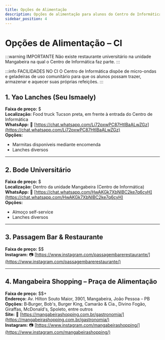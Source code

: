 ```yaml
---
title: Opções de Alimentação
description: Opções de alimentação para alunos do Centro de Informática
sidebar_position: 4
---
```


# Opções de Alimentação – CI

:::warning IMPORTANTE
Não existe restaurante universitário na unidade Mangabeira na qual o Centro de Informática faz parte.
:::

:::info FACILIDADES NO CI
O Centro de Informática dispõe de micro-ondas e geladeiras de uso comunitário para que os alunos possam trazer, armazenar e aquecer suas próprias refeições.
:::

## 1. Yao Lanches (Seu Ismaely)

**Faixa de preço:** \$  
**Localização:** Food truck Tucson preta, em frente à entrada do Centro de Informática  
**WhatsApp:** 🔗 [https://chat.whatsapp.com/Li72pxwPC87HtIBaALwZGz](https://chat.whatsapp.com/Li72pxwPC87HtIBaALwZGz)  
**Opções:**

- Marmitas disponíveis mediante encomenda  
- Lanches diversos  

---

## 2. Bode Universitário

**Faixa de preço:** \$  
**Localização:** Dentro da unidade Mangabeira (Centro de Informática)  
**WhatsApp:** 🔗 [https://chat.whatsapp.com/HwAKGk7XbNlBC2ke7q6cyH](https://chat.whatsapp.com/HwAKGk7XbNlBC2ke7q6cyH)  
**Opções:**

- Almoço self-service  
- Lanches diversos  

---

## 3. Passagem Bar & Restaurante

**Faixa de preço:** \$\$  
**Instagram:** 📷 [https://www.instagram.com/passagembarerestaurante/](https://www.instagram.com/passagembarerestaurante/)  

---

## 4. Mangabeira Shopping – Praça de Alimentação

**Faixa de preço:** \$\$+  
**Endereço:** Av. Hilton Souto Maior, 3901, Mangabeira, João Pessoa – PB  
**Opções:** B‑Burger, Bob's, Burger King, Camarão & Cia., Divino Fogão, Giraffas, McDonald's, Spoleto, entre outros  
**Site:** 🔗 [https://mangabeirashopping.com.br/gastronomia/](https://mangabeirashopping.com.br/gastronomia/)  
**Instagram:** 📷 [https://www.instagram.com/mangabeirashopping/](https://www.instagram.com/mangabeirashopping/)  
